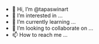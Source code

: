 - 👋 Hi, I’m @tapaswinart
- 👀 I’m interested in ...
- 🌱 I’m currently learning ...
- 💞️ I’m looking to collaborate on ...
- 📫 How to reach me ...

<!---
tapaswinart/tapaswinart is a ✨ special ✨ repository because its `README.md` (this file) appears on your GitHub profile.
You can click the Preview link to take a look at your changes.
--->
